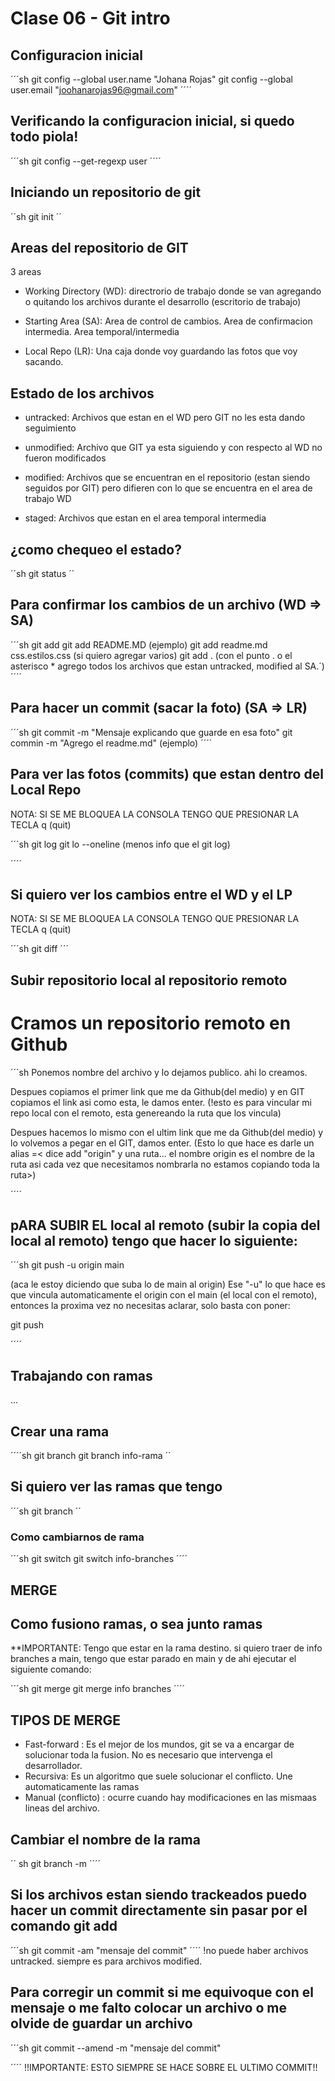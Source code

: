 # Clase 06 - Git intro

## Configuracion inicial

´´´sh
git config --global user.name "Johana Rojas"
git config --global user.email "joohanarojas96@gmail.com"
´´´´

## Verificando la configuracion inicial, si quedo todo piola!

´´´sh
git config --get-regexp user
´´´´

## Iniciando un repositorio de git 

´´sh
git init
´´


## Areas del repositorio de GIT

3 areas

* Working Directory (WD): directrorio de trabajo donde se van agregando o quitando los archivos durante el desarrollo (escritorio de trabajo)

* Starting Area (SA): Area de control de cambios. Area de confirmacion intermedia. Area temporal/intermedia

* Local Repo (LR): Una caja donde voy guardando las fotos que voy sacando.


## Estado de los archivos

* untracked: Archivos que estan en el WD pero GIT no les esta dando seguimiento

* unmodified: Archivo que GIT ya esta siguiendo y con respecto al WD no fueron modificados

* modified: Archivos que se encuentran en el repositorio (estan siendo seguidos por GIT) pero difieren con lo que se encuentra en el area de trabajo WD

* staged: Archivos que estan en el area temporal intermedia



## ¿como chequeo el estado?

´´sh
git status
´´

## Para confirmar los cambios de un archivo (WD => SA)

´´´sh
git add <nombre del archivo>
git add README.MD   (ejemplo)
git add readme.md css.estilos.css  (si quiero agregar varios)
git add .     (con el punto . o el asterisco *  agrego todos los archivos que estan untracked, modified al SA.´)
´´´´


## Para hacer un commit (sacar la foto) (SA => LR)

´´´sh
git commit -m "Mensaje explicando que guarde en esa foto"
git commin -m "Agrego el readme.md"  (ejemplo)
´´´´

## Para ver las fotos (commits) que estan dentro del Local Repo
NOTA: SI SE ME BLOQUEA LA CONSOLA TENGO QUE PRESIONAR LA TECLA q (quit)

 ´´´sh
git log 
git lo --oneline      (menos info que el git log)

 ´´´´

 ## Si quiero ver los cambios entre el WD y el LP
NOTA: SI SE ME BLOQUEA LA CONSOLA TENGO QUE PRESIONAR LA TECLA q (quit)

 ´´´sh
 git diff
 ´´´


 ## Subir repositorio local al repositorio remoto

 # Cramos un repositorio remoto en Github

 ´´´sh
 Ponemos nombre del archivo y lo dejamos publico. ahi lo creamos.

 Despues copiamos el primer link que me da Github(del medio) y en GIT copiamos el link asi como esta, le damos enter. 
(!esto es para vincular mi repo local con el remoto, esta genereando la ruta que los vincula)

Despues hacemos lo mismo con el ultim link que me da Github(del medio) y lo volvemos a pegar en el GIT, damos enter. 
(Esto lo que hace es darle un alias =< dice add "origin" y una ruta... el nombre origin es el nombre de la ruta asi cada vez que necesitamos nombrarla no estamos copiando toda la ruta>)

 ´´´´

 ## pARA SUBIR EL local al remoto (subir la copia del local al remoto) tengo que hacer lo siguiente:

´´´sh
git push -u origin main      

(aca le estoy diciendo que suba lo de main al origin)
Ese "-u" lo que hace es que vincula automaticamente el origin con el main (el local con el remoto), entonces la proxima vez no necesitas aclarar, solo basta con poner:


git push
 
´´´´


## Trabajando con ramas

...

## Crear una rama 
´´´´sh
git branch <nombre-rama>
git branch info-rama
´´

## Si quiero ver las ramas que tengo 

´´´sh
git branch
´´

### Como cambiarnos de rama 

´´´sh
git switch <nombre-rama>
git switch info-branches
´´´´


## MERGE


## Como fusiono ramas, o sea junto ramas
**IMPORTANTE: Tengo que estar en la rama destino. si quiero traer de info branches a main, tengo que estar parado en main y de ahi ejecutar el siguiente comando:


´´´sh
git merge <nombre-rama>
git merge info branches 
´´´´

## TIPOS DE MERGE

* Fast-forward : Es el mejor de los mundos, git se va a encargar de solucionar toda la fusion. No es necesario que intervenga el desarrollador.
* Recursiva: Es un algoritmo que suele solucionar el conflicto. Une automaticamente las ramas
* Manual (conflicto) : ocurre cuando hay modificaciones en las mismaas lineas del archivo. 


## Cambiar el nombre de la rama

´´ sh
git branch -m <nombre-rama-actual> <nombre-rama-nueva>
´´´´


## Si los archivos estan siendo trackeados puedo hacer un commit directamente sin pasar por el comando git add

´´´sh
git commit -am "mensaje del commit"
´´´´
!no puede haber archivos untracked. siempre es para archivos modified.


## Para corregir un commit si me equivoque con el mensaje o me falto colocar un archivo o me olvide de guardar un archivo

´´´sh
git commit --amend -m "mensaje del commit"

´´´´
!!IMPORTANTE: ESTO SIEMPRE SE HACE SOBRE EL ULTIMO COMMIT!!







